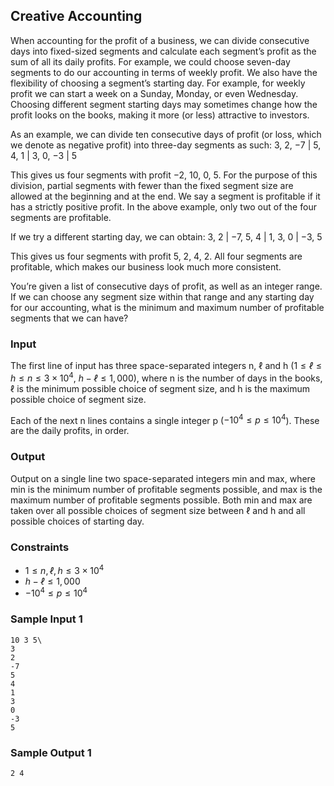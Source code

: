 
## Creative Accounting

When accounting for the profit of a business, we can divide consecutive days into fixed-sized segments and calculate each segment’s profit as the sum of all its daily profits. For example, we could choose seven-day segments to do our accounting in terms of weekly profit. We also have the flexibility of choosing a segment’s starting day. For example, for weekly profit we can start a week on a Sunday, Monday, or even Wednesday. Choosing different segment starting days may sometimes change how the profit looks on the books, making it more (or less) attractive to investors.

As an example, we can divide ten consecutive days of profit (or loss, which we denote as negative profit) into three-day segments as such:
3, 2, −7 | 5, 4, 1 | 3, 0, −3 | 5

This gives us four segments with profit −2, 10, 0, 5. For the purpose of this division, partial segments with fewer than the fixed segment size are allowed at the beginning and at the end. We say a segment is profitable if it has a strictly positive profit. In the above example, only two out of the four segments are profitable.

If we try a different starting day, we can obtain:
3, 2 | −7, 5, 4 | 1, 3, 0 | −3, 5

This gives us four segments with profit 5, 2, 4, 2. All four segments are profitable, which makes our business look much more consistent.

You’re given a list of consecutive days of profit, as well as an integer range. If we can choose any segment size within that range and any starting day for our accounting, what is the minimum and maximum number of profitable segments that we can have?

### Input
The first line of input has three space-separated integers n, ℓ and h ($1 ≤ ℓ ≤ h ≤ n ≤ 3 × 10^4$, $h - ℓ ≤ 1,000$), where n is the number of days in the books, ℓ is the minimum possible choice of segment size, and h is the maximum possible choice of segment size.

Each of the next n lines contains a single integer p ($-10^4 ≤ p ≤ 10^4$). These are the daily profits, in order.

### Output
Output on a single line two space-separated integers min and max, where min is the minimum number of profitable segments possible, and max is the maximum number of profitable segments possible. Both min and max are taken over all possible choices of segment size between ℓ and h and all possible choices of starting day.

### Constraints

- $1 ≤ n, ℓ, h ≤ 3 × 10^4$
- $h - ℓ ≤ 1,000$
- $-10^4 ≤ p ≤ 10^4$

### Sample Input 1
```
10 3 5\
3
2
-7
5
4
1
3
0
-3
5
```

### Sample Output 1
```
2 4
```
